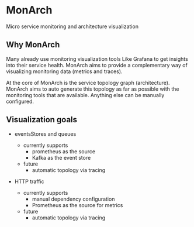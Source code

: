 # MonArch
Micro service monitoring and architecture visualization 

## Why MonArch
Many already use monitoring visualization tools
Like Grafana to get insights into their service
health.
MonArch aims to provide a complementary way of 
visualizing monitoring data (metrics and traces).

At the core of MonArch is the service topology 
graph (architecture). MonArch aims to auto 
generate this topology as far as possible with
the monitoring tools that are available. Anything
else can be manually configured.

## Visualization goals
- eventsStores and queues
  - currently supports
    - prometheus as the source
    - Kafka as the event store
  - future
    - automatic topology via tracing

- HTTP traffic
  - currently supports 
    - manual dependency configuration
    - Prometheus as the source for metrics
  - future
    - automatic topology via tracing

